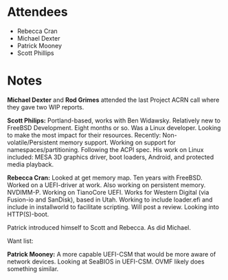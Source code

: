 # Attendees

- Rebecca Cran
- Michael Dexter
- Patrick Mooney
- Scott Phillips

# Notes

**Michael Dexter** and **Rod Grimes** attended the last Project ACRN
call where they gave two WIP reports.

**Scott Philips:** Portland-based, works with Ben Widawsky.
Relatively new to FreeBSD Development.  Eight months or so.  Was a
Linux developer.  Looking to make the most impact for their resources.
Recently: Non-volatile/Persistent memory support.  Working on support
for namespaces/partitioning.  Following the ACPI spec.  His work on
Linux included: MESA 3D graphics driver, boot loaders, Android, and
protected media playback.

**Rebecca Cran:** Looked at get memory map.  Ten years with FreeBSD.
Worked on a UEFI-driver at work.  Also working on persistent memory.
NVDIMM-P.  Working on TianoCore UEFI.  Works for Western Digital (via
Fusion-io and SanDisk), based in Utah.  Working to include loader.efi
and include in installworld to facilitate scripting.  Will post a
review.  Looking into HTTP(S)-boot.

Patrick introduced himself to Scott and Rebecca. As did Michael.

Want list:

**Patrick Mooney:** A more capable UEFI-CSM that would be more aware
of network devices.  Looking at SeaBIOS in UEFI-CSM.  OVMF likely does
something similar.
